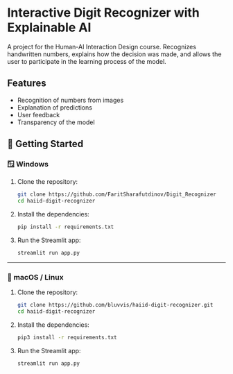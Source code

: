 # Interactive Digit Recognizer with Explainable AI

A project for the Human-AI Interaction Design course. Recognizes handwritten numbers, explains how the decision was made, and allows the user to participate in the learning process of the model.

## Features
- Recognition of numbers from images
- Explanation of predictions
- User feedback
- Transparency of the model

## 🚀 Getting Started

### 🪟 Windows

1. Clone the repository:

    ```bash
    git clone https://github.com/FaritSharafutdinov/Digit_Recognizer
    cd haiid-digit-recognizer
    ```

2. Install the dependencies:

    ```bash
    pip install -r requirements.txt
    ```

3. Run the Streamlit app:

    ```bash
    streamlit run app.py
    ```

---

### 🍏 macOS / Linux

1. Clone the repository:

    ```bash
    git clone https://github.com/bluvvis/haiid-digit-recognizer.git
    cd haiid-digit-recognizer
    ```

2. Install the dependencies:

    ```bash
    pip3 install -r requirements.txt
    ```

3. Run the Streamlit app:

    ```bash
    streamlit run app.py
    ```
